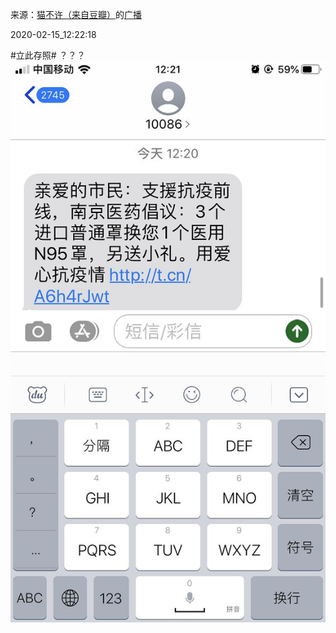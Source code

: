来源：[猫不许（来自豆瓣）](https://www.douban.com/people/2049704/)的[广播](https://www.douban.com/people/2049704/status/2812187835/)


2020-02-15_12:22:18


&#35;立此存照&#35; ？？？
![](./pic/2020-02-15_12:22:18-猫不许的广播1.jpg)  

